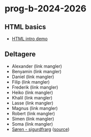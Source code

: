 # prog-b-2024-2026

## HTML basics

- [HTML intro demo](html-demo/)

## Deltagere

- Alexander (link mangler)
- Benyamin (link mangler)
- Daniel (link mangler)
- Filip (link mangler)
- Frederik (link mangler)
- Heiko (link mangler)
- Khalil (link mangler)
- Lasse (link mangler)
- Magnus (link mangler)
- Robert (link mangler)
- Simen (link mangler)
- Soma (link mangler)
- [Søren - sigurdfrarg](https://sigurdfrarg.github.io/) ([source](https://github.com/sigurdfrarg/sigurdfrarg.github.io))

